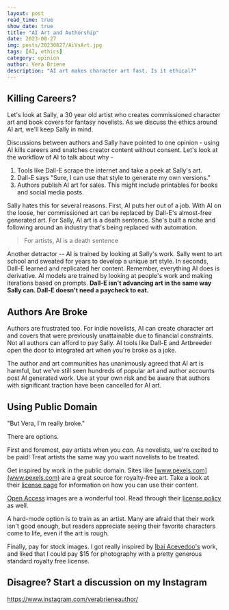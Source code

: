 ```yaml
---
layout: post
read_time: true
show_date: true
title: "AI Art and Authorship"
date: 2023-08-27
img: posts/20230827/AiVsArt.jpg
tags: [AI, ethics]
category: opinion
author: Vera Briene
description: "AI art makes character art fast. Is it ethical?"
---
```



## Killing Careers?

Let's look at Sally, a 30 year old artist who creates commissioned character art and book covers for fantasy novelists. As we discuss the ethics around AI art, we'll keep Sally in mind.

Discussions between authors and Sally have pointed to one opinion - using AI kills careers and snatches creator content without consent. Let's look at the workflow of AI to talk about why -
1. Tools like Dall-E scrape the internet and take a peek at Sally's art.
2. Dall-E says "Sure, I can use that style to generate my own versions."
3. Authors publish AI art for sales. This might include printables for books and social media posts.

Sally hates this for several reasons. First, AI puts her out of a job. With AI on the loose, her commissioned art can be replaced by Dall-E's almost-free generated art. For Sally, AI art is a death sentence. She's built a niche and following around an industry that's being replaced with automation. 

> For artists, AI is a death sentence

Another detractor -- AI is trained by looking at Sally's work. Sally went to art school and sweated for years to develop a unique art style. In seconds, Dall-E learned and replicated her content. Remember, everything AI does is derivative. AI models are trained by looking at people's work and making iterations based on prompts. **Dall-E isn't advancing art in the same way Sally can. Dall-E doesn't need a paycheck to eat.**  

## Authors Are Broke 

Authors are frustrated too. For indie novelists, AI can create character art and covers that were previously unattainable due to financial constraints. Not all authors can afford to pay Sally. AI tools like Dall-E and Artbreeder open the door to integrated art when you're broke as a joke.

The author and art communities has unanimously agreed that AI art is harmful, but we've still seen hundreds of popular art and author accounts post AI generated work. Use at your own risk and be aware that authors with significant traction have been cancelled for AI art. 

## Using Public Domain

"But Vera, I'm really broke."

There are options. 

First and foremost, pay artists when you *can*. As novelists, we're excited to be paid! Treat artists the same way you want novelists to be treated.

Get inspired by work in the public domain. Sites like [www.pexels.com](www.pexels.com) are a great source for royalty-free art. Take a look at their [license page](https://www.pexels.com/license/) for information on how you can use their content.

[Open Access](https://www.nga.gov/open-access-images.html) images are a wonderful tool. Read through their [license policy](https://www.nga.gov/notices/open-access-policy.html) as well.

A hard-mode option is to train as an artist. Many are afraid that their work isn't good enough, but readers appreciate seeing their favorite characters come to life, even if the art is rough.

Finally, pay for stock images. I got really inspired by [Ibai Acevedoo's](https://www.stocksy.com/IbaiAcevedoo/showcase?page=1) work, and liked that I could pay $15 for photography with a pretty generous standard royalty free license.

## Disagree? Start a discussion on my Instagram

https://www.instagram.com/verabrieneauthor/
